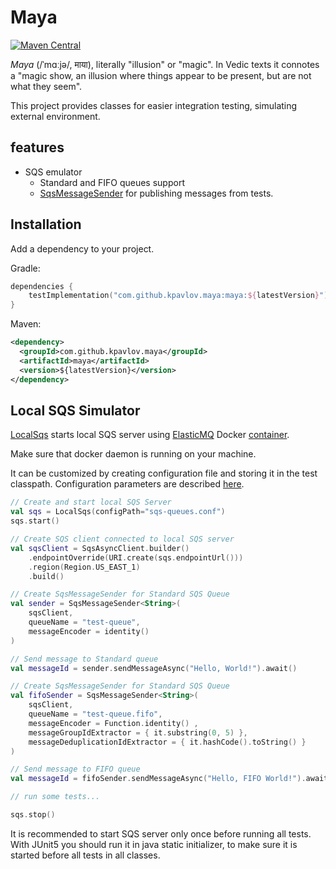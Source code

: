 # Maya

[![Maven Central](https://img.shields.io/maven-central/v/com.github.kpavlov.maya/maya.svg?label=Maven%20Central)](https://search.maven.org/search?q=g:%22com.github.kpavlov.maya%22%20AND%20a:%22maya%22)

_Maya_ (/ˈmɑːjə/, माया), literally "illusion" or "magic". 
In Vedic texts it connotes a "magic show, an illusion where things
appear to be present, but are not what they seem".

This project provides classes for easier integration testing, 
simulating external environment.

## features

* SQS emulator
  * Standard and FIFO queues support
  * [SqsMessageSender](src/main/kotlin/com/github/kpavlov/maya/sqs/SqsMessageSender.kt) for publishing messages from tests.

## Installation

Add a dependency to your project.

Gradle:
```kotlin
dependencies {
    testImplementation("com.github.kpavlov.maya:maya:${latestVersion}")
}
```
      
Maven:
```xml pom.xml
<dependency>
  <groupId>com.github.kpavlov.maya</groupId>
  <artifactId>maya</artifactId>
  <version>${latestVersion}</version>
</dependency>
```

## Local SQS Simulator

[LocalSqs](src/main/kotlin/com/github/kpavlov/maya/sqs/LocalSqs.kt)
starts local SQS server using [ElasticMQ](https://github.com/softwaremill/elasticmq) 
Docker [container](https://hub.docker.com/r/softwaremill/elasticmq-native/).
   
Make sure that docker daemon is running on your machine.

It can be customized by creating configuration file and storing 
it in the test classpath.
Configuration parameters are described [here](https://github.com/softwaremill/elasticmq#installation-stand-alone).

```kotlin
// Create and start local SQS Server
val sqs = LocalSqs(configPath="sqs-queues.conf")
sqs.start()

// Create SQS client connected to local SQS server
val sqsClient = SqsAsyncClient.builder()
    .endpointOverride(URI.create(sqs.endpointUrl()))
    .region(Region.US_EAST_1)
    .build()

// Create SqsMessageSender for Standard SQS Queue
val sender = SqsMessageSender<String>(
    sqsClient, 
    queueName = "test-queue",
    messageEncoder = identity()
)

// Send message to Standard queue
val messageId = sender.sendMessageAsync("Hello, World!").await()

// Create SqsMessageSender for Standard SQS Queue
val fifoSender = SqsMessageSender<String>(
    sqsClient,
    queueName = "test-queue.fifo",
    messageEncoder = Function.identity() ,
    messageGroupIdExtractor = { it.substring(0, 5) },
    messageDeduplicationIdExtractor = { it.hashCode().toString() }
)

// Send message to FIFO queue
val messageId = fifoSender.sendMessageAsync("Hello, FIFO World!").await()

// run some tests...

sqs.stop()
```

It is recommended to start SQS server only once before running all tests.
With JUnit5 you should run it in java static initializer, to make sure it is started before all tests in all classes.
